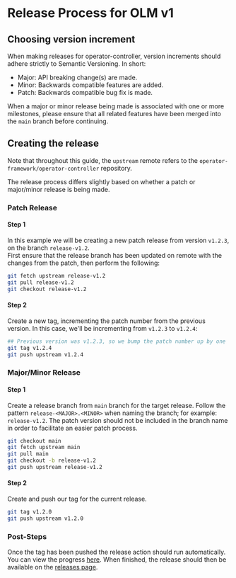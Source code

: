 # Release Process for OLM v1

## Choosing version increment
When making releases for operator-controller, version increments should adhere strictly to Semantic Versioning. In short:
* Major: API breaking change(s) are made.
* Minor: Backwards compatible features are added.
* Patch: Backwards compatible bug fix is made.

When a major or minor release being made is associated with one or more milestones, please ensure that all related features have been merged into the `main` branch before continuing.

## Creating the release
Note that throughout this guide, the `upstream` remote refers to the `operator-framework/operator-controller` repository.

The release process differs slightly based on whether a patch or major/minor release is being made.

### Patch Release
#### Step 1
In this example we will be creating a new patch release from version `v1.2.3`, on the branch `release-v1.2`.  
First ensure that the release branch has been updated on remote with the changes from the patch, then perform the following:
```bash
git fetch upstream release-v1.2
git pull release-v1.2
git checkout release-v1.2
```

#### Step 2
Create a new tag, incrementing the patch number from the previous version. In this case, we'll be incrementing from `v1.2.3` to `v1.2.4`:
```bash
## Previous version was v1.2.3, so we bump the patch number up by one
git tag v1.2.4
git push upstream v1.2.4
```

### Major/Minor Release
#### Step 1
Create a release branch from `main` branch for the target release. Follow the pattern `release-<MAJOR>.<MINOR>` when naming the branch; for example: `release-v1.2`. The patch version should not be included in the branch name in order to facilitate an easier patch process.
```bash
git checkout main
git fetch upstream main
git pull main
git checkout -b release-v1.2
git push upstream release-v1.2
```

#### Step 2
Create and push our tag for the current release.
```bash
git tag v1.2.0
git push upstream v1.2.0
```

### Post-Steps
Once the tag has been pushed the release action should run automatically. You can view the progress [here](https://github.com/operator-framework/operator-controller/actions/workflows/release.yaml). When finished, the release should then be available on the [releases page](https://github.com/operator-framework/operator-controller/releases).
